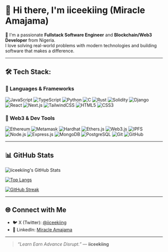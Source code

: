 # 👋 Hi there, I'm iiceekiing (Miracle Amajama)

🚀 I'm a passionate **Fullstack Software Engineer** and **Blockchain/Web3 Developer** from Nigeria.  
I love solving real-world problems with modern technologies and building software that makes a difference.

---

## 🛠 Tech Stack:

### 🔹 Languages & Frameworks  
![JavaScript](https://img.shields.io/badge/-JavaScript-F7DF1E?style=flat&logo=javascript&logoColor=black)
![TypeScript](https://img.shields.io/badge/-TypeScript-3178C6?style=flat&logo=typescript&logoColor=white)
![Python](https://img.shields.io/badge/-Python-3776AB?style=flat&logo=python&logoColor=white)
![C](https://img.shields.io/badge/-C-00599C?style=flat&logo=c&logoColor=white)
![Rust](https://img.shields.io/badge/-Rust-000000?style=flat&logo=rust&logoColor=white)
![Solidity](https://img.shields.io/badge/-Solidity-363636?style=flat&logo=solidity&logoColor=white)
![Django](https://img.shields.io/badge/-Django-092E20?style=flat&logo=django&logoColor=white)
![React](https://img.shields.io/badge/-React-61DAFB?style=flat&logo=react&logoColor=black)
![Next.js](https://img.shields.io/badge/-Next.js-000000?style=flat&logo=nextdotjs&logoColor=white)
![TailwindCSS](https://img.shields.io/badge/-TailwindCSS-38B2AC?style=flat&logo=tailwindcss&logoColor=white)
![HTML5](https://img.shields.io/badge/-HTML5-E34F26?style=flat&logo=html5&logoColor=white)
![CSS3](https://img.shields.io/badge/-CSS3-1572B6?style=flat&logo=css3&logoColor=white)

### 🧱 Web3 & Dev Tools  
![Ethereum](https://img.shields.io/badge/-Ethereum-3C3C3D?style=flat&logo=ethereum&logoColor=white)
![Metamask](https://img.shields.io/badge/-Metamask-F6851B?style=flat&logo=metamask&logoColor=white)
![Hardhat](https://img.shields.io/badge/-Hardhat-F7DF1E?style=flat&logo=ethereum&logoColor=black)
![Ethers.js](https://img.shields.io/badge/-Ethers.js-3C3C3D?style=flat&logo=ethers&logoColor=white)
![Web3.js](https://img.shields.io/badge/-Web3.js-F16822?style=flat&logo=web3dotjs&logoColor=white)
![IPFS](https://img.shields.io/badge/-IPFS-65C2CB?style=flat&logo=ipfs&logoColor=white)
![Node.js](https://img.shields.io/badge/-Node.js-339933?style=flat&logo=nodedotjs&logoColor=white)
![Express.js](https://img.shields.io/badge/-Express.js-000000?style=flat&logo=express&logoColor=white)
![MongoDB](https://img.shields.io/badge/-MongoDB-47A248?style=flat&logo=mongodb&logoColor=white)
![PostgreSQL](https://img.shields.io/badge/-PostgreSQL-336791?style=flat&logo=postgresql&logoColor=white)
![Git](https://img.shields.io/badge/-Git-F05032?style=flat&logo=git&logoColor=white)
![GitHub](https://img.shields.io/badge/-GitHub-181717?style=flat&logo=github&logoColor=white)

---

## 📊 GitHub Stats

![iiceekiing's GitHub Stats](https://github-readme-stats.vercel.app/api?username=iiceekiing&show_icons=true&theme=tokyonight)

[![Top Langs](https://github-readme-stats.vercel.app/api/top-langs/?username=iiceekiing&layout=compact&theme=tokyonight)](https://github.com/iiceekiing)

[![GitHub Streak](https://streak-stats.demolab.com?user=iiceekiing&theme=tokyonight&date_format=M%20j%5B%2C%20Y%5D)](https://git.io/streak-stats)

---

## 🌐 Connect with Me

- 🐦 X (Twitter): [@iiceekiing](https://x.com/iiceekiing)  
- 💼 LinkedIn: [Miracle Amajama](https://www.linkedin.com/in/miracle-amajama?utm_source=share&utm_campaign=share_via&utm_content=profile&utm_medium=android_app)

---

> _“Learn Earn Advance Disrupt.”_ — **iiceekiing**

